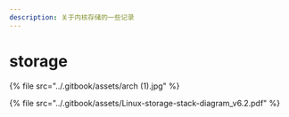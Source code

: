 ```yaml
---
description: 关于内核存储的一些记录
---
```


# storage

{% file src="../.gitbook/assets/arch (1).jpg" %}

{% file src="../.gitbook/assets/Linux-storage-stack-diagram_v6.2.pdf" %}
